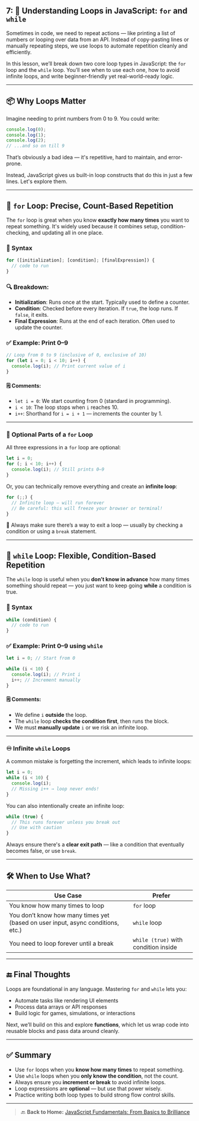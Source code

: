## 7: 🔁 Understanding Loops in JavaScript: `for` and `while`

Sometimes in code, we need to repeat actions — like printing a list of numbers or looping over data from an API. Instead of copy-pasting lines or manually repeating steps, we use loops to automate repetition cleanly and efficiently.

In this lesson, we’ll break down two core loop types in JavaScript: the `for` loop and the `while` loop. You’ll see when to use each one, how to avoid infinite loops, and write beginner-friendly yet real-world-ready logic.

---

## 📦 Why Loops Matter

Imagine needing to print numbers from 0 to 9. You could write:

```js
console.log(0);
console.log(1);
console.log(2);
// ...and so on till 9
```

That’s obviously a bad idea — it's repetitive, hard to maintain, and error-prone.

Instead, JavaScript gives us built-in loop constructs that do this in just a few lines. Let's explore them.

---

## 🧠 `for` Loop: Precise, Count-Based Repetition

The `for` loop is great when you know **exactly how many times** you want to repeat something. It's widely used because it combines setup, condition-checking, and updating all in one place.

### 🔹 Syntax

```js
for ([initialization]; [condition]; [finalExpression]) {
  // code to run
}
```

### 🔍 Breakdown:

- **Initialization**: Runs once at the start. Typically used to define a counter.
- **Condition**: Checked before every iteration. If `true`, the loop runs. If `false`, it exits.
- **Final Expression**: Runs at the end of each iteration. Often used to update the counter.

### ✅ Example: Print 0–9

```js
// Loop from 0 to 9 (inclusive of 0, exclusive of 10)
for (let i = 0; i < 10; i++) {
  console.log(i); // Print current value of i
}
```

#### 🗒️ Comments:

- `let i = 0`: We start counting from 0 (standard in programming).
- `i < 10`: The loop stops when `i` reaches 10.
- `i++`: Shorthand for `i = i + 1` — increments the counter by 1.

---

### 🔄 Optional Parts of a `for` Loop

All three expressions in a `for` loop are optional:

```js
let i = 0;
for (; i < 10; i++) {
  console.log(i); // Still prints 0–9
}
```

Or, you can technically remove everything and create an **infinite loop**:

```js
for (;;) {
  // Infinite loop – will run forever
  // Be careful: this will freeze your browser or terminal!
}
```

🚨 Always make sure there’s a way to exit a loop — usually by checking a condition or using a `break` statement.

---

## 🧠 `while` Loop: Flexible, Condition-Based Repetition

The `while` loop is useful when you **don’t know in advance** how many times something should repeat — you just want to keep going **while** a condition is true.

### 🔹 Syntax

```js
while (condition) {
  // code to run
}
```

### ✅ Example: Print 0–9 using `while`

```js
let i = 0; // Start from 0

while (i < 10) {
  console.log(i); // Print i
  i++; // Increment manually
}
```

#### 🗒️ Comments:

- We define `i` **outside** the loop.
- The `while` loop **checks the condition first**, then runs the block.
- We must **manually update** `i` or we risk an infinite loop.

---

### ♾️ Infinite `while` Loops

A common mistake is forgetting the increment, which leads to infinite loops:

```js
let i = 0;
while (i < 10) {
  console.log(i);
  // Missing i++ → loop never ends!
}
```

You can also intentionally create an infinite loop:

```js
while (true) {
  // This runs forever unless you break out
  // Use with caution
}
```

Always ensure there's a **clear exit path** — like a condition that eventually becomes false, or use `break`.

---

## 🛠️ When to Use What?

| Use Case                                                                        | Prefer                               |
| ------------------------------------------------------------------------------- | ------------------------------------ |
| You know how many times to loop                                                 | `for` loop                           |
| You don’t know how many times yet (based on user input, async conditions, etc.) | `while` loop                         |
| You need to loop forever until a break                                          | `while (true)` with condition inside |

---

## 🔚 Final Thoughts

Loops are foundational in any language. Mastering `for` and `while` lets you:

- Automate tasks like rendering UI elements
- Process data arrays or API responses
- Build logic for games, simulations, or interactions

Next, we’ll build on this and explore **functions**, which let us wrap code into reusable blocks and pass data around cleanly.

---

## ✅ Summary

- Use `for` loops when you **know how many times** to repeat something.
- Use `while` loops when you **only know the condition**, not the count.
- Always ensure you **increment or break** to avoid infinite loops.
- Loop expressions are **optional** — but use that power wisely.
- Practice writing both loop types to build strong flow control skills.

---

> 🔙 **Back to Home:** [JavaScript Fundamentals: From Basics to Brilliance](../index.md)
